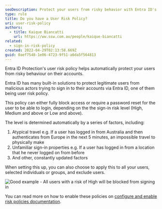 ```yaml
---
seoDescription: Protect your users from risky behavior with Entra ID's user risk policy, automatically blocking or requiring password resets based on sign-in risk levels.
type: rule
title: Do you have a User Risk Policy?
uri: user-risk-policy
authors:
  - title: Kaique Biancatti
    url: https://ww.ssw.com.au/people/kaique-biancatti
related:
  - sign-in-risk-policy
created: 2022-04-29T02:13:58.669Z
guid: 0aef7548-1e06-4723-9f51-a6da5f564813
---
```


Entra ID Protection's user risk policy helps automatically protect your users from risky behaviour on their accounts.

<!--endintro-->

Entra ID has many built-in solutions to protect legitimate users from malicious actors trying to sign in to their accounts via Entra ID, one of them being user risk policy.

This policy can either fully block access or require a password reset for the user to be able to login, depending on the the sign-in risk level (High, Medium and above or Low and above).

The level is determined automatically by a series of factors, including:

1. Atypical travel e.g. If a user has logged in from Australia and then authenticates from Europe in the next 5 minutes, an impossible travel to physically make
2. Unfamiliar sign-in properties e.g. If a user has logged in from a location that he never logged on from before
3. And other, constantly updated factors

When setting this up, you can also choose to apply this to all your users, selected individuals or groups, and exclude users.

![Good example - All users with a risk of High will be blocked from signing in](userrisk.jpg)

You can read more on how to enable these policies on [configure and enable risk policies documentation](https://learn.microsoft.com/en-us/entra/id-protection/howto-identity-protection-configure-risk-policies).
